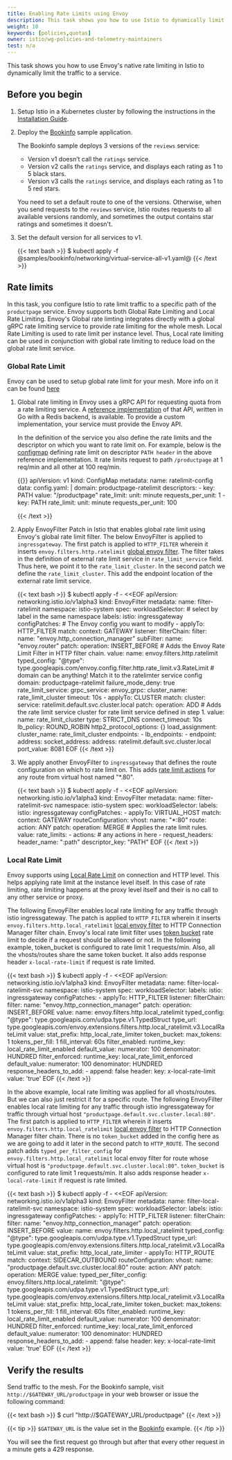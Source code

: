 ```yaml
---
title: Enabling Rate Limits using Envoy
description: This task shows you how to use Istio to dynamically limit the traffic to a service.
weight: 10
keywords: [policies,quotas]
owner: istio/wg-policies-and-telemetry-maintainers
test: n/a
---
```


This task shows you how to use Envoy's native rate limiting in Istio to dynamically limit the traffic to a
service.

## Before you begin

1. Setup Istio in a Kubernetes cluster by following the instructions in the
   [Installation Guide](/docs/setup/getting-started/).

1. Deploy the [Bookinfo](/docs/examples/bookinfo/) sample application.

    The Bookinfo sample deploys 3 versions of the `reviews` service:

    * Version v1 doesn’t call the `ratings` service.
    * Version v2 calls the `ratings` service, and displays each rating as 1 to 5 black stars.
    * Version v3 calls the `ratings` service, and displays each rating as 1 to 5 red stars.

    You need to set a default route to one of the versions. Otherwise, when you send requests to the `reviews` service, Istio routes requests to all available versions randomly, and sometimes the output contains star ratings and sometimes it doesn't.

1. Set the default version for all services to v1.

    {{< text bash >}}
    $ kubectl apply -f @samples/bookinfo/networking/virtual-service-all-v1.yaml@
    {{< /text >}}

## Rate limits

In this task, you configure Istio to rate limit traffic to a specific path of the `productpage` service.
Envoy supports both Global Rate Limiting and Local Rate Limiting. Envoy's Global rate
 limting integrates directly with a global gRPC rate limiting service to provide rate limiting for the whole mesh.
 Local Rate Limiting is used to rate limit per instance level. Thus, Local rate limiting can be used in conjunction with
  global rate limiting to reduce load on the global rate limit service.

### Global Rate Limit

Envoy can be used to setup global rate limit for your mesh. More info on it can be found [here](https://www.envoyproxy.io/docs/envoy/latest/intro/arch_overview/other_features/global_rate_limiting)

1.  Global rate limiting in Envoy uses a gRPC API for requesting quota from a rate limiting service. 
    A [reference implementation](https://github.com/envoyproxy/ratelimit) of that API, written in Go with a Redis 
    backend, is available. To provide a custom implementation, your service must provide the Envoy API.
    
    In the definition of the service you also define the rate limits and the descriptor on which you want
    to rate limit on. For example, below is the [configmap](https://github.com/envoyproxy/ratelimit#configuration) 
    defining rate limit on descriptor `PATH header` in the above reference implementation. It rate limits request to path 
    `/productpage` at 1 req/min and all other at 100 req/min.

    {{<text yaml >}}
    apiVersion: v1
    kind: ConfigMap
    metadata:
      name: ratelimit-config
    data:
      config.yaml: |
        domain: productpage-ratelimit
        descriptors:
          - key: PATH
            value: "/productpage"
            rate_limit:
              unit: minute
              requests_per_unit: 1
          - key: PATH
            rate_limit:
              unit: minute
              requests_per_unit: 100

    {{< /text >}}

1.  Apply EnvoyFilter Patch in Istio that enables global rate limit using Envoy's global rate limit filter. The below
    EnvoyFilter is applied to `ingressgateway`. The first patch is applied to `HTTP_FILTER` wherein it inserts 
    `envoy.filters.http.ratelimit` [global envoy filter](https://www.envoyproxy.io/docs/envoy/latest/api-v3/extensions/filters/http/ratelimit/v3/rate_limit.proto#envoy-v3-api-msg-extensions-filters-http-ratelimit-v3-ratelimit).
    The filter takes in the definition of external rate limit service in `rate_limit_service` field. Thus here,
    we point it to the `rate_limit_cluster`. In the second patch we define the `rate_limit_cluster`. This add the endpoint
    location of the external rate limit service.

    {{< text bash >}}
    $ kubectl apply -f - <<EOF
    apiVersion: networking.istio.io/v1alpha3
    kind: EnvoyFilter
    metadata:
      name: filter-ratelimit
      namespace: istio-system
    spec:
      workloadSelector:
        # select by label in the same namespace
        labels:
          istio: ingressgateway
      configPatches:
        # The Envoy config you want to modify
        - applyTo: HTTP_FILTER
          match:
            context: GATEWAY
            listener:
              filterChain:
                filter:
                  name: "envoy.http_connection_manager"
                  subFilter:
                    name: "envoy.router"
          patch:
            operation: INSERT_BEFORE
            # Adds the Envoy Rate Limit Filter in HTTP filter chain.
            value:
              name: envoy.filters.http.ratelimit
              typed_config:
                "@type": type.googleapis.com/envoy.config.filter.http.rate_limit.v3.RateLimit
                # domain can be anything! Match it to the ratelimter service config
                domain: productpage-ratelimit
                failure_mode_deny: true
                rate_limit_service:
                  grpc_service:
                    envoy_grpc:
                      cluster_name: rate_limit_cluster
                    timeout: 10s
        - applyTo: CLUSTER
          match:
            cluster:
              service: ratelimit.default.svc.cluster.local
          patch:
            operation: ADD
            # Adds the rate limit service cluster for rate limit service defined in step 1.
            value:
              name: rate_limit_cluster
              type: STRICT_DNS
              connect_timeout: 10s
              lb_policy: ROUND_ROBIN
              http2_protocol_options: {}
              load_assignment:
                cluster_name: rate_limit_cluster
                endpoints:
                - lb_endpoints:
                  - endpoint:
                      address:
                        socket_address:
                          address: ratelimit.default.svc.cluster.local
                          port_value: 8081
    EOF
    {{< /text >}}
    
1.  We apply another EnvoyFilter to `ingressgateway` that defines the route configuration on which to rate limit on.
    This adds [rate limit actions](https://www.envoyproxy.io/docs/envoy/latest/api-v3/config/route/v3/route_components.proto#envoy-v3-api-msg-config-route-v3-ratelimit) for any route from virtual host named "*.80". 
    
    {{< text bash >}}
    $ kubectl apply -f - <<EOF
    apiVersion: networking.istio.io/v1alpha3
    kind: EnvoyFilter
    metadata:
      name: filter-ratelimit-svc
      namespace: istio-system
    spec:
      workloadSelector:
        labels:
          istio: ingressgateway
      configPatches:
        - applyTo: VIRTUAL_HOST
          match:
            context: GATEWAY
            routeConfiguration:
              vhost:
                name: "*:80"
                  route:
                    action: ANY
          patch:
            operation: MERGE
            # Applies the rate limit rules.
            value:
              rate_limits:
                - actions: # any actions in here
                  - request_headers:
                      header_name: ":path"
                      descriptor_key: "PATH"
    EOF
    {{< /text >}}

### Local Rate Limit

Envoy supports using [Local Rate Limit](https://www.envoyproxy.io/docs/envoy/latest/intro/arch_overview/other_features/local_rate_limiting#arch-overview-local-rate-limit) on connection and HTTP level. This helps applying rate limit at the instance level
itself. In this case of rate limiting, rate limiting happens at the proxy level itself and their is no call to any other
service or proxy.

The following EnvoyFilter enables local rate limiting for any traffic through istio ingressgateway. 
The patch is applied to `HTTP_FILTER` wherein it inserts `envoy.filters.http.local_ratelimit` [local envoy filter](https://www.envoyproxy.io/docs/envoy/latest/configuration/http/http_filters/local_rate_limit_filter#config-http-filters-local-rate-limit) 
to HTTP Connection Manager filter chain. Envoy's local rate limit filter uses [token bucket](https://www.envoyproxy.io/docs/envoy/latest/api-v3/extensions/filters/http/local_ratelimit/v3/local_rate_limit.proto#envoy-v3-api-field-extensions-filters-http-local-ratelimit-v3-localratelimit-token-bucket) 
rate limit to decide if a request should be allowed or not. In the following example, token_bucket is configured to rate
limit 1 requests/min. Also, all the vhosts/routes share the same token bucket. 
It also adds response header `x-local-rate-limit` if request is rate limited.                                                                                                    


{{< text bash >}}
$ kubectl apply -f - <<EOF
apiVersion: networking.istio.io/v1alpha3
kind: EnvoyFilter
metadata:
  name: filter-local-ratelimit-svc
  namespace: istio-system
spec:
  workloadSelector:
    labels:
      istio: ingressgateway
  configPatches:
    - applyTo: HTTP_FILTER
      listener:
        filterChain:
          filter:
            name: "envoy.http_connection_manager"
      patch:
        operation: INSERT_BEFORE
        value:
          name: envoy.filters.http.local_ratelimit
          typed_config:
            "@type": type.googleapis.com/udpa.type.v1.TypedStruct
            type_url: type.googleapis.com/envoy.extensions.filters.http.local_ratelimit.v3.LocalRateLimit
            value:
              stat_prefix: http_local_rate_limiter
              token_bucket:
                max_tokens: 1
                tokens_per_fill: 1
                fill_interval: 60s
              filter_enabled:
                runtime_key: local_rate_limit_enabled
                default_value:
                  numerator: 100
                  denominator: HUNDRED
              filter_enforced:
                runtime_key: local_rate_limit_enforced
                default_value:
                  numerator: 100
                  denominator: HUNDRED
              response_headers_to_add:
                - append: false
                  header:
                    key: x-local-rate-limit
                    value: 'true'
EOF
{{< /text >}}


In the above example, local rate limiting was applied for all vhosts/routes. But we can also just restrict it for a
specific route. The following EnvoyFilter enables local rate limiting for any traffic through istio ingressgateway for
traffic through virtual host `"productpage.default.svc.cluster.local:80"`. 
The first patch is applied to `HTTP_FILTER` wherein it inserts `envoy.filters.http.local_ratelimit` [local envoy filter](https://www.envoyproxy.io/docs/envoy/latest/configuration/http/http_filters/local_rate_limit_filter#config-http-filters-local-rate-limit) 
to HTTP Connection Manager filter chain. There is no `token_bucket` added in the config here as we are going to add it
later in the second patch to `HTTP_ROUTE`. The second patch adds `typed_per_filter_config` for `envoy.filters.http.local_ratelimit` 
local envoy filter for route whose virtual host is `"productpage.default.svc.cluster.local:80"`. `token_bucket` is
configured to rate limit 1 requests/min. It also adds response header `x-local-rate-limit` if request is rate limited.


{{< text bash >}}
$ kubectl apply -f - <<EOF
apiVersion: networking.istio.io/v1alpha3
kind: EnvoyFilter
metadata:
  name: filter-local-ratelimit-svc
  namespace: istio-system
spec:
  workloadSelector:
    labels:
      istio: ingressgateway
  configPatches:
    - applyTo: HTTP_FILTER
      listener:
        filterChain:
          filter:
            name: "envoy.http_connection_manager"
      patch:
        operation: INSERT_BEFORE
        value:
          name: envoy.filters.http.local_ratelimit
          typed_config:
            "@type": type.googleapis.com/udpa.type.v1.TypedStruct
            type_url: type.googleapis.com/envoy.extensions.filters.http.local_ratelimit.v3.LocalRateLimit
            value:
              stat_prefix: http_local_rate_limiter
    - applyTo: HTTP_ROUTE
      match:
        context: SIDECAR_OUTBOUND
        routeConfiguration:
          vhost:
            name: "productpage.default.svc.cluster.local:80"
             route:
              action: ANY
      patch:
        operation: MERGE
        value:
          typed_per_filter_config:
            envoy.filters.http.local_ratelimit:
              "@type": type.googleapis.com/udpa.type.v1.TypedStruct
              type_url: type.googleapis.com/envoy.extensions.filters.http.local_ratelimit.v3.LocalRateLimit
              value:
                stat_prefix: http_local_rate_limiter
                token_bucket:
                  max_tokens: 1
                  tokens_per_fill: 1
                  fill_interval: 60s
                filter_enabled:
                  runtime_key: local_rate_limit_enabled
                  default_value:
                    numerator: 100
                    denominator: HUNDRED
                filter_enforced:
                  runtime_key: local_rate_limit_enforced
                  default_value:
                    numerator: 100
                    denominator: HUNDRED
                response_headers_to_add:
                  - append: false
                    header:
                      key: x-local-rate-limit
                      value: 'true'
EOF
{{< /text >}}


## Verify the results

Send traffic to the mesh. For the Bookinfo sample, visit `http://$GATEWAY_URL/productpage` in your web
browser or issue the following command:

{{< text bash >}}
$ curl "http://$GATEWAY_URL/productpage"
{{< /text >}}

{{< tip >}}
`$GATEWAY_URL` is the value set in the [Bookinfo](/docs/examples/bookinfo/) example.
{{< /tip >}}

You will see the first request go through but after that every other request in a minute gets a 429 response.
